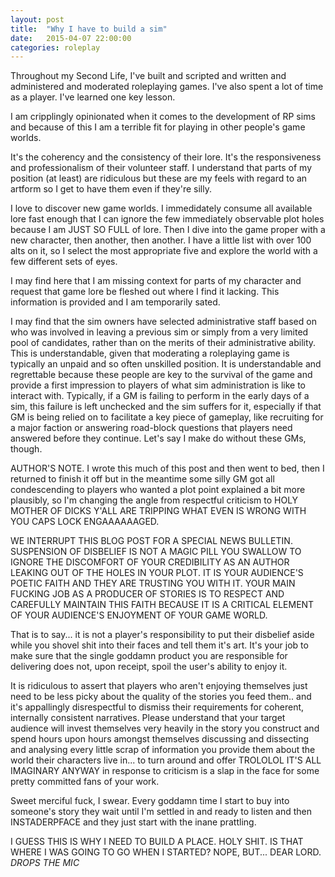 ```yaml
---
layout: post
title:  "Why I have to build a sim"
date:   2015-04-07 22:00:00
categories: roleplay
---
```


Throughout my Second Life, I've built and scripted and written and administered and moderated roleplaying  games. I've also spent a lot of time as a player. I've learned one key lesson.

I am cripplingly opinionated when it comes to the development of RP sims and because of this I am a terrible fit for playing in other people's game worlds.

It's the coherency and the consistency of their lore. It's the responsiveness and professionalism of their volunteer staff. I understand that parts of my position (at least) are ridiculous but these are my feels with regard to an artform so I get to have them even if they're silly.

I love to discover new game worlds. I immedidately consume all available lore fast enough that I can ignore the  few immediately observable plot holes because I am JUST SO FULL of lore. Then I dive into the game proper with a new character, then another, then another. I have a little list with over 100 alts on it, so I select the most appropriate five and explore the world with a few different sets of eyes.

I may find here that I am missing context for parts of my character and request that game lore be fleshed out where I find it lacking. This information is provided and I am temporarily sated.

I may find that the sim owners have selected administrative staff based on who was involved in leaving a previous sim or simply from a very limited pool of candidates, rather than on the merits of their administrative ability. This is understandable, given that moderating a roleplaying game is typically an unpaid and so often unskilled position. It is understandable and regrettable because these people are key to the survival of the game and provide a first impression to players of what sim administration is like to interact with. Typically, if a GM is failing to perform in the early days of a sim, this failure is left unchecked and the sim suffers for it, especially if that GM is being relied on to facilitate a key piece of gameplay, like recruiting for a major faction or answering road-block questions that players need answered before they continue. Let's say I make do without these GMs, though.

AUTHOR'S NOTE. I wrote this much of this post and then went to bed, then I returned to finish it off but in the meantime some silly GM got all condescending to players who wanted a plot point explained a bit more plausibly, so I'm changing the angle from respectful criticism to HOLY MOTHER OF DICKS Y'ALL ARE TRIPPING WHAT EVEN IS WRONG WITH YOU CAPS LOCK ENGAAAAAAGED.

WE INTERRUPT THIS BLOG POST FOR A SPECIAL NEWS BULLETIN. SUSPENSION OF DISBELIEF IS NOT A MAGIC PILL YOU SWALLOW TO IGNORE THE DISCOMFORT OF YOUR CREDIBILITY AS AN AUTHOR LEAKING OUT OF THE HOLES IN YOUR PLOT. IT IS YOUR AUDIENCE'S POETIC FAITH AND THEY ARE TRUSTING YOU WITH IT. YOUR MAIN FUCKING JOB AS A PRODUCER OF STORIES IS TO RESPECT AND CAREFULLY MAINTAIN THIS FAITH BECAUSE IT IS A CRITICAL ELEMENT OF YOUR AUDIENCE'S ENJOYMENT OF YOUR GAME WORLD.

That is to say... it is not a player's responsibility to put their disbelief aside while you shovel shit into their faces and tell them it's art. It's your job to make sure that the single goddamn product you are responsible for delivering does not, upon receipt, spoil the user's ability to enjoy it.

It is ridiculous to assert that players who aren't enjoying themselves just need to be less picky about the quality of the stories you feed them.. and it's appallingly disrespectful to dismiss their requirements for coherent, internally consistent narratives. Please understand that your target audience will invest themselves very heavily in the story you construct and spend hours upon hours amongst themselves discussing and dissecting and analysing every little scrap of information you provide them about the world their characters live in... to turn around and offer TROLOLOL IT'S ALL IMAGINARY ANYWAY in response to criticism is a slap in the face for some pretty committed fans of your work.

Sweet merciful fuck, I swear. Every goddamn time I start to buy into someone's story they wait until I'm settled in and ready to listen and then INSTADERPFACE and they just start with the inane prattling.

I GUESS THIS IS WHY I NEED TO BUILD A PLACE. HOLY SHIT. IS THAT WHERE I WAS GOING TO GO WHEN I STARTED? NOPE, BUT... DEAR LORD. *DROPS THE MIC*